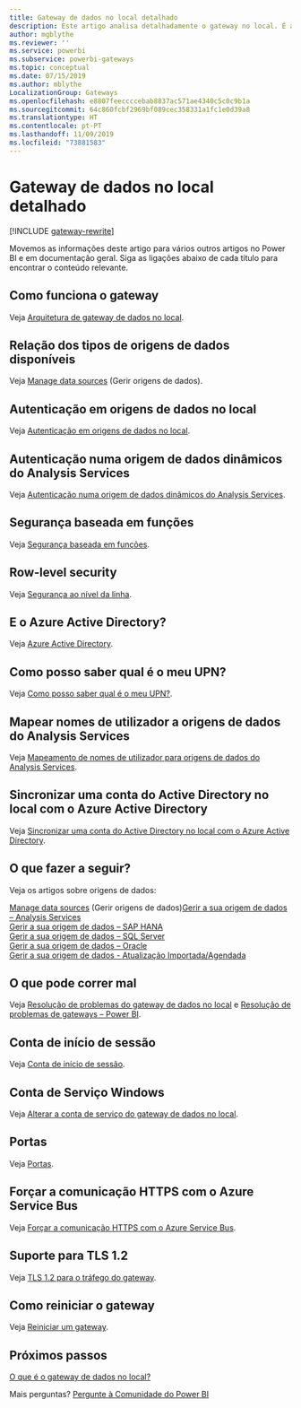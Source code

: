 ```yaml
---
title: Gateway de dados no local detalhado
description: Este artigo analisa detalhadamente o gateway no local. É abordado o funcionamento do serviço com o Azure Active Directory e o Active Directory local quando é utilizado o Analysis Services
author: mgblythe
ms.reviewer: ''
ms.service: powerbi
ms.subservice: powerbi-gateways
ms.topic: conceptual
ms.date: 07/15/2019
ms.author: mblythe
LocalizationGroup: Gateways
ms.openlocfilehash: e8807feeccccebab8837ac571ae4340c5c0c9b1a
ms.sourcegitcommit: 64c860fcbf2969bf089cec358331a1fc1e0d39a8
ms.translationtype: HT
ms.contentlocale: pt-PT
ms.lasthandoff: 11/09/2019
ms.locfileid: "73881583"
---
```

# <a name="on-premises-data-gateway-in-depth"></a>Gateway de dados no local detalhado

[!INCLUDE [gateway-rewrite](includes/gateway-rewrite.md)]

Movemos as informações deste artigo para vários outros artigos no Power BI e em documentação geral. Siga as ligações abaixo de cada título para encontrar o conteúdo relevante.

## <a name="how-the-gateway-works"></a>Como funciona o gateway

Veja [Arquitetura de gateway de dados no local](/data-integration/gateway/service-gateway-onprem-indepth).

## <a name="list-of-available-data-source-types"></a>Relação dos tipos de origens de dados disponíveis

Veja [Manage data sources](service-gateway-data-sources.md) (Gerir origens de dados).

## <a name="authentication-to-on-premises-data-sources"></a>Autenticação em origens de dados no local

Veja [Autenticação em origens de dados no local](/data-integration/gateway/service-gateway-onprem-indepth#authentication-to-on-premises-data-sources).

## <a name="authentication-to-a-live-analysis-services-data-source"></a>Autenticação numa origem de dados dinâmicos do Analysis Services

Veja [Autenticação numa origem de dados dinâmicos do Analysis Services](service-gateway-enterprise-manage-ssas.md#authentication-to-a-live-analysis-services-data-source).

## <a name="role-based-security"></a>Segurança baseada em funções

Veja [Segurança baseada em funções](service-gateway-enterprise-manage-ssas.md#role-based-security).

## <a name="row-level-security"></a>Row-level security

Veja [Segurança ao nível da linha](service-gateway-enterprise-manage-ssas.md#row-level-security).

## <a name="what-about-azure-active-directory"></a>E o Azure Active Directory?

Veja [Azure Active Directory](/data-integration/gateway/service-gateway-onprem-indepth#azure-active-directory).

## <a name="how-do-i-tell-what-my-upn-is"></a>Como posso saber qual é o meu UPN?

Veja [Como posso saber qual é o meu UPN?](/data-integration/gateway/service-gateway-onprem-indepth#how-do-i-tell-what-my-upn-is).

## <a name="map-user-names-for-analysis-services-data-sources"></a>Mapear nomes de utilizador a origens de dados do Analysis Services

Veja [Mapeamento de nomes de utilizador para origens de dados do Analysis Services](service-gateway-enterprise-manage-ssas.md#map-user-names-for-analysis-services-data-sources).

## <a name="synchronize-an-on-premises-active-directory-with-azure-active-directory"></a>Sincronizar uma conta do Active Directory no local com o Azure Active Directory

Veja [Sincronizar uma conta do Active Directory no local com o Azure Active Directory](/data-integration/gateway/service-gateway-onprem-indepth#synchronize-an-on-premises-active-directory-with-azure-active-directory).

## <a name="what-to-do-next"></a>O que fazer a seguir?

Veja os artigos sobre origens de dados:

[Manage data sources](service-gateway-data-sources.md)
 (Gerir origens de dados)[Gerir a sua origem de dados – Analysis Services](service-gateway-enterprise-manage-ssas.md)  
[Gerir a sua origem de dados – SAP HANA](service-gateway-enterprise-manage-sap.md)  
[Gerir a sua origem de dados – SQL Server](service-gateway-enterprise-manage-sql.md)  
[Gerir a sua origem de dados – Oracle](service-gateway-onprem-manage-oracle.md)  
[Gerir a sua origem de dados - Atualização Importada/Agendada](service-gateway-enterprise-manage-scheduled-refresh.md)  

## <a name="where-things-can-go-wrong"></a>O que pode correr mal

Veja [Resolução de problemas do gateway de dados no local](/data-integration/gateway/service-gateway-tshoot) e [Resolução de problemas de gateways – Power BI](service-gateway-onprem-tshoot.md).

## <a name="sign-in-account"></a>Conta de início de sessão

Veja [Conta de início de sessão](/data-integration/gateway/service-gateway-onprem-indepth#sign-in-account).

## <a name="windows-service-account"></a>Conta de Serviço Windows

Veja [Alterar a conta de serviço do gateway de dados no local](/data-integration/gateway/service-gateway-service-account).

## <a name="ports"></a>Portas

Veja [Portas](/data-integration/gateway/service-gateway-communication#ports).

## <a name="forcing-https-communication-with-azure-service-bus"></a>Forçar a comunicação HTTPS com o Azure Service Bus

Veja [Forçar a comunicação HTTPS com o Azure Service Bus](/data-integration/gateway/service-gateway-communication#force-https-communication-with-azure-service-bus).

## <a name="support-for-tls-12"></a>Suporte para TLS 1.2

Veja [TLS 1.2 para o tráfego do gateway](/data-integration/gateway/service-gateway-communication#tls-12-for-gateway-traffic).

## <a name="how-to-restart-the-gateway"></a>Como reiniciar o gateway

Veja [Reiniciar um gateway](/data-integration/gateway/service-gateway-restart).

## <a name="next-steps"></a>Próximos passos

[O que é o gateway de dados no local?](service-gateway-onprem.md)

Mais perguntas? [Pergunte à Comunidade do Power BI](https://community.powerbi.com/)
